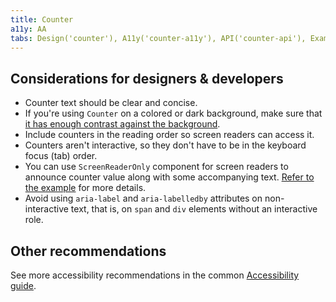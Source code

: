 ```yaml
---
title: Counter
a11y: AA
tabs: Design('counter'), A11y('counter-a11y'), API('counter-api'), Example('counter-code'), Changelog('counter-changelog')
---
```


## Considerations for designers & developers

- Counter text should be clear and concise.
- If you're using `Counter` on a colored or dark background, make sure that [it has enough contrast against the background](/core-principles/a11y/a11y-design#color_and_contrast).
- Include counters in the reading order so screen readers can access it.
- Counters aren't interactive, so they don't have to be in the keyboard focus (tab) order.
- You can use `ScreenReaderOnly` component for screen readers to announce counter value along with some accompanying text. [Refer to the example](./counter-code#counter-in-forms) for more details.
- Avoid using `aria-label` and `aria-labelledby` attributes on non-interactive text, that is, on `span` and `div` elements without an interactive role.

## Other recommendations

See more accessibility recommendations in the common [Accessibility guide](/core-principles/a11y/a11y#contrast).
